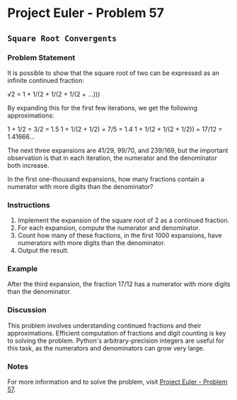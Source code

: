# Project Euler - Problem 57

## `Square Root Convergents`

### Problem Statement

It is possible to show that the square root of two can be expressed as an infinite continued fraction:

√2 = 1 + 1/(2 + 1/(2 + 1/(2 + ...)))

By expanding this for the first few iterations, we get the following approximations:

1 + 1/2 = 3/2 = 1.5
1 + 1/(2 + 1/2) = 7/5 = 1.4
1 + 1/(2 + 1/(2 + 1/2)) = 17/12 = 1.41666...

The next three expansions are 41/29, 99/70, and 239/169, but the important observation is that in each iteration, the numerator and the denominator both increase.

In the first one-thousand expansions, how many fractions contain a numerator with more digits than the denominator?

### Instructions

1. Implement the expansion of the square root of 2 as a continued fraction.
2. For each expansion, compute the numerator and denominator.
3. Count how many of these fractions, in the first 1000 expansions, have numerators with more digits than the denominator.
4. Output the result.

### Example

After the third expansion, the fraction 17/12 has a numerator with more digits than the denominator.

### Discussion

This problem involves understanding continued fractions and their approximations. Efficient computation of fractions and digit counting is key to solving the problem. Python's arbitrary-precision integers are useful for this task, as the numerators and denominators can grow very large.

### Notes

For more information and to solve the problem, visit [Project Euler - Problem 57](https://projecteuler.net/problem=57).
